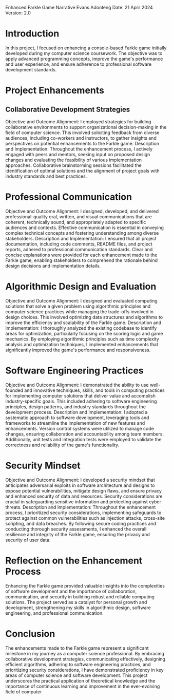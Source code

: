 Enhanced Farkle Game Narrative
Evans Adonteng 
Date: 21 April 2024 
Version: 2.0

# Introduction
In this project, I focused on enhancing a console-based Farkle game initially developed during my computer science coursework. The objective was to apply advanced programming concepts, improve the game's performance and user experience, and ensure adherence to professional software development standards.

# Project Enhancements
## Collaborative Development Strategies
Objective and Outcome Alignment: I employed strategies for building collaborative environments to support organizational decision-making in the field of computer science. This involved soliciting feedback from diverse audiences, including co-workers and instructors, to gather insights and perspectives on potential enhancements to the Farkle game.
Description and Implementation: Throughout the enhancement process, I actively engaged with peers and mentors, seeking input on proposed design changes and evaluating the feasibility of various implementation approaches. Collaborative brainstorming sessions facilitated the identification of optimal solutions and the alignment of project goals with industry standards and best practices.


# Professional Communication
Objective and Outcome Alignment: I designed, developed, and delivered professional-quality oral, written, and visual communications that are coherent, technically sound, and appropriately adapted to specific audiences and contexts. Effective communication is essential in conveying complex technical concepts and fostering understanding among diverse stakeholders.
Description and Implementation: I ensured that all project documentation, including code comments, README files, and project reports, adhered to professional communication standards. Clear and concise explanations were provided for each enhancement made to the Farkle game, enabling stakeholders to comprehend the rationale behind design decisions and implementation details.

# Algorithmic Design and Evaluation
Objective and Outcome Alignment: I designed and evaluated computing solutions that solve a given problem using algorithmic principles and computer science practices while managing the trade-offs involved in design choices. This involved optimizing data structures and algorithms to improve the efficiency and scalability of the Farkle game.
Description and Implementation: I thoroughly analyzed the existing codebase to identify areas for optimization, particularly focusing on the scoring logic and game mechanics. By employing algorithmic principles such as time complexity analysis and optimization techniques, I implemented enhancements that significantly improved the game's performance and responsiveness.

# Software Engineering Practices
Objective and Outcome Alignment: I demonstrated the ability to use well-founded and innovative techniques, skills, and tools in computing practices for implementing computer solutions that deliver value and accomplish industry-specific goals. This included adhering to software engineering principles, design patterns, and industry standards throughout the development process.
Description and Implementation: I adopted a systematic approach to software development, leveraging tools and frameworks to streamline the implementation of new features and enhancements. Version control systems were utilized to manage code changes, ensuring collaboration and accountability among team members. Additionally, unit tests and integration tests were employed to validate the correctness and reliability of the game's functionality.

# Security Mindset
Objective and Outcome Alignment: I developed a security mindset that anticipates adversarial exploits in software architecture and designs to expose potential vulnerabilities, mitigate design flaws, and ensure privacy and enhanced security of data and resources. Security considerations are crucial in safeguarding sensitive information and protecting against cyber threats.
Description and Implementation: Throughout the enhancement process, I prioritized security considerations, implementing safeguards to protect against common vulnerabilities such as injection attacks, cross-site scripting, and data breaches. By following secure coding practices and conducting thorough security assessments, I enhanced the overall resilience and integrity of the Farkle game, ensuring the privacy and security of user data.

# Reflection on the Enhancement Process
Enhancing the Farkle game provided valuable insights into the complexities of software development and the importance of collaboration, communication, and security in building robust and reliable computing solutions. The project served as a catalyst for personal growth and development, strengthening my skills in algorithmic design, software engineering, and professional communication.

# Conclusion
The enhancements made to the Farkle game represent a significant milestone in my journey as a computer science professional. By embracing collaborative development strategies, communicating effectively, designing efficient algorithms, adhering to software engineering practices, and prioritizing security considerations, I have demonstrated proficiency in key areas of computer science and software development. 
This project underscores the practical application of theoretical knowledge and the importance of continuous learning and improvement in the ever-evolving field of computer 
